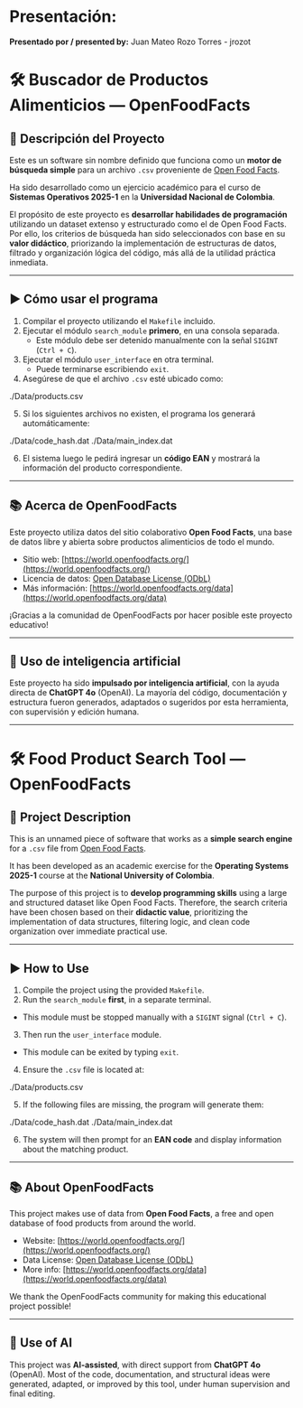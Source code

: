 # Presentación:
**Presentado por / presented by:** Juan Mateo Rozo Torres - jrozot

# 🛠 Buscador de Productos Alimenticios — OpenFoodFacts

## 📘 Descripción del Proyecto

Este es un software sin nombre definido que funciona como un **motor de búsqueda simple** para un archivo `.csv` proveniente de [Open Food Facts](https://world.openfoodfacts.org/).

Ha sido desarrollado como un ejercicio académico para el curso de **Sistemas Operativos 2025-1** en la **Universidad Nacional de Colombia**.

El propósito de este proyecto es **desarrollar habilidades de programación** utilizando un dataset extenso y estructurado como el de Open Food Facts. Por ello, los criterios de búsqueda han sido seleccionados con base en su **valor didáctico**, priorizando la implementación de estructuras de datos, filtrado y organización lógica del código, más allá de la utilidad práctica inmediata.

---

## ▶️ Cómo usar el programa

1. Compilar el proyecto utilizando el `Makefile` incluido.
2. Ejecutar el módulo `search_module` **primero**, en una consola separada.
   - Este módulo debe ser detenido manualmente con la señal `SIGINT` (`Ctrl + C`).
3. Ejecutar el módulo `user_interface` en otra terminal.
   - Puede terminarse escribiendo `exit`.
4. Asegúrese de que el archivo `.csv` esté ubicado como:

./Data/products.csv


5. Si los siguientes archivos no existen, el programa los generará automáticamente:

./Data/code_hash.dat
./Data/main_index.dat


6. El sistema luego le pedirá ingresar un **código EAN** y mostrará la información del producto correspondiente.

---

## 📚 Acerca de OpenFoodFacts

Este proyecto utiliza datos del sitio colaborativo **Open Food Facts**, una base de datos libre y abierta sobre productos alimenticios de todo el mundo.

- Sitio web: [https://world.openfoodfacts.org/](https://world.openfoodfacts.org/)
- Licencia de datos: [Open Database License (ODbL)](https://opendatacommons.org/licenses/odbl/)
- Más información: [https://world.openfoodfacts.org/data](https://world.openfoodfacts.org/data)

¡Gracias a la comunidad de OpenFoodFacts por hacer posible este proyecto educativo!

---

## 🤖 Uso de inteligencia artificial

Este proyecto ha sido **impulsado por inteligencia artificial**, con la ayuda directa de **ChatGPT 4o** (OpenAI). La mayoría del código, documentación y estructura fueron generados, adaptados o sugeridos por esta herramienta, con supervisión y edición humana.

---

# 🛠 Food Product Search Tool — OpenFoodFacts

## 📘 Project Description

This is an unnamed piece of software that works as a **simple search engine** for a `.csv` file from [Open Food Facts](https://world.openfoodfacts.org/).

It has been developed as an academic exercise for the **Operating Systems 2025-1** course at the **National University of Colombia**.

The purpose of this project is to **develop programming skills** using a large and structured dataset like Open Food Facts. Therefore, the search criteria have been chosen based on their **didactic value**, prioritizing the implementation of data structures, filtering logic, and clean code organization over immediate practical use.

---

## ▶️ How to Use

1. Compile the project using the provided `Makefile`.
2. Run the `search_module` **first**, in a separate terminal.
- This module must be stopped manually with a `SIGINT` signal (`Ctrl + C`).
3. Then run the `user_interface` module.
- This module can be exited by typing `exit`.
4. Ensure the `.csv` file is located at:

./Data/products.csv


5. If the following files are missing, the program will generate them:

./Data/code_hash.dat
./Data/main_index.dat


6. The system will then prompt for an **EAN code** and display information about the matching product.

---

## 📚 About OpenFoodFacts

This project makes use of data from **Open Food Facts**, a free and open database of food products from around the world.

- Website: [https://world.openfoodfacts.org/](https://world.openfoodfacts.org/)
- Data License: [Open Database License (ODbL)](https://opendatacommons.org/licenses/odbl/)
- More info: [https://world.openfoodfacts.org/data](https://world.openfoodfacts.org/data)

We thank the OpenFoodFacts community for making this educational project possible!

---

## 🤖 Use of AI

This project was **AI-assisted**, with direct support from **ChatGPT 4o** (OpenAI). Most of the code, documentation, and structural ideas were generated, adapted, or improved by this tool, under human supervision and final editing.

